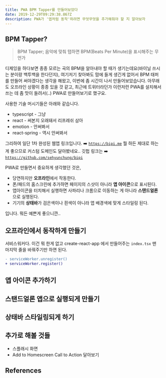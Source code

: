```yaml
---
title: PWA BPM Tapper를 만들어보았다
date: 2019-12-29T09:29:38.867Z
description: PWA가 '앱처럼 동작'하려면 무엇무엇을 추가해줘야 할 지 알아보자
---
```

## **BPM Tapper?**  
> BPM Tapper; 음악에 맞춰 탭하면 BPM(Beats Per Minute)을 표시해주는 무언가

디제잉을 하다보면 종종 모르는 곡의 BPM을 알아내야 할 때가 생기는데요(바이닐 쓰시는 분이랑 백투백을 한다던지), 여기저기 찾아봐도 맘에 들게 생긴게 없어서 BPM 태퍼를 만들어 써야겠다는 생각을 해왔고, 이번에 좀 시간이 나서 만들어보았습니다. 아무래도 오프라인 상황이 종종 있을 것 같고, 최근에 트위터라던가 이런저런 PWA를 설치해서 쓰는 데 좀 맛이 들려서(..) PWA로 만들어보기로 했구요.

사용한 기술 머시기들은 아래와 같습니다.

- typescript - 그냥
- react - 써본지 오래돼서 리프레쉬 삼아
- emotion - 안써봐서
- react-spring - 역시 안써봐서

그리하여 일단 1차 완성된 웹앱 링크입니다. ➡️ [`https://bipi.me`](https://bipi.me) 뭘 하든 제대로 하는 게 좋으므로 커스텀 도메인도 달아봤네요..
깃헙 링크는 ➡️ [`https://github.com/sehyunchung/bipi`](https://github.com/sehyunchung/bipi)

PWA로 만들면서 중요하게 생각했던 것은,
- 당연하지만 **오프라인**에서 작동한다.
- 폰/패드의 홈스크린에 추가하면 페이지의 스샷이 아니라 **앱 아이콘**으로 표시된다.
- 앱아이콘을 터치해서 실행하면 사파리나 크롬으로 이동하는 게 아니라 **스탠드얼론**으로 실행된다.
- 기기의 **상태바**가 검은색이나 흰색이 아니라 앱 배경색에 맞게 스타일링 된다.

입니다. 뭐든 예쁜게 좋으니깐..

## 오프라인에서 동작하게 만들기
서비스워커다. 이건 뭐 한게 없고 create-react-app 에서 만들어주는 `index.tsx` 맨 마지막 줄을 바꿔주기만 하면 된다.
```diff
- serviceWorker.unregister()
+ serviceWorker.register()
```

## 앱 아이콘 추가하기
## 스탠드얼론 앱으로 실행되게 만들기
## 상태바 스타일링되게 하기
## 추가로 해볼 것들
- 스플래시 화면
- Add to Homescreen Call to Action 달아보기

## References
